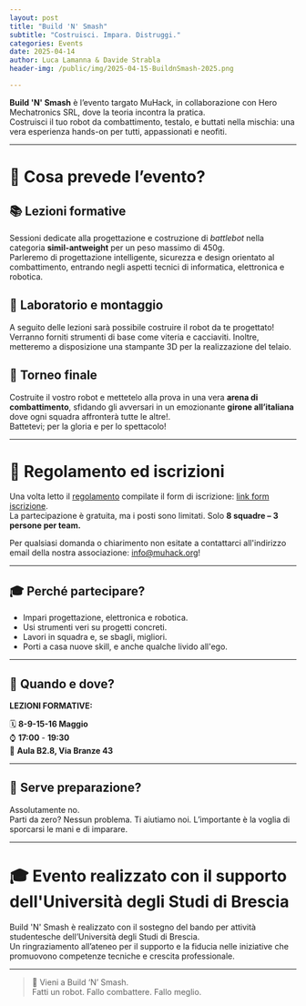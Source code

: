 ```yaml
---
layout: post
title: "Build 'N' Smash"
subtitle: "Costruisci. Impara. Distruggi."
categories: Events
date: 2025-04-14
author: Luca Lamanna & Davide Strabla
header-img: /public/img/2025-04-15-BuildnSmash-2025.png

---
```


**Build 'N' Smash** è l’evento targato MuHack, in collaborazione con Hero Mechatronics SRL, dove la teoria incontra la pratica.  
Costruisci il tuo robot da combattimento, testalo, e buttati nella mischia: una vera esperienza hands-on per tutti, appassionati e neofiti.

---

# 🔧 Cosa prevede l’evento?

## 📚 Lezioni formative
Sessioni dedicate alla progettazione e costruzione di *battlebot* nella categoria **simil-antweight** per un peso massimo di 450g.  
Parleremo di progettazione intelligente, sicurezza e design orientato al combattimento, entrando negli aspetti tecnici di informatica, elettronica e robotica.

## 🔩 Laboratorio e montaggio

A seguito delle lezioni sarà possibile costruire il robot da te progettato!  
Verranno forniti strumenti di base come viteria e cacciaviti. Inoltre, metteremo a disposizione una stampante 3D per la realizzazione del telaio. 

## 🤖 Torneo finale
Costruite il vostro robot e mettetelo alla prova in una vera **arena di combattimento**, sfidando gli avversari in un emozionante **girone all’italiana** dove ogni squadra affronterà tutte le altre!.  
Battetevi; per la gloria e per lo spettacolo!

---

# 📝 Regolamento ed iscrizioni

Una volta letto il [regolamento](/public/doc/regolamento-hack-n-smash-2025.pdf) compilate il form di iscrizione: [link form iscrizione](https://docs.google.com/forms/d/e/1FAIpQLScezQ4u0sGTb1wDy6f-aYw-Okjpp7RLxCEY8X-mlNVMt6c-AA/viewform?usp=dialog).  
La partecipazione è gratuita, ma i posti sono limitati. 
Solo **8 squadre – 3 persone per team.**  

Per qualsiasi domanda o chiarimento non esitate a contattarci all'indirizzo email della nostra associazione: [info@muhack.org](mailto:info@muhack.org)!

---

## 🎓 Perché partecipare?

- Impari progettazione, elettronica e robotica.
- Usi strumenti veri su progetti concreti.
- Lavori in squadra e, se sbagli, migliori.
- Porti a casa nuove skill, e anche qualche livido all'ego.

---

## 📅 Quando e dove?

**LEZIONI FORMATIVE:**

🗓️ **8-9-15-16 Maggio**  
⌚ **17:00** - **19:30**  
📍 **Aula B2.8, Via Branze 43**

---

<!-- ## 🚀 Come raggiungerci?

Per qualsiasi dubbio o richiesta puoi trovarci in sede; ci trovi in Via Senatore Diogene Valotti, 3b, Brescia [clicca qui per vedere la mappa](https://maps.app.goo.gl/WpPe7QCL2RA4hPRW9).

* <span class="fa fa-1x fa-train"> *Treno*</span> – Stazione di Brescia → Metro (direzione Prealpino)
* <span class="fa fa-1x fa-subway"> *Metro*</span> – Fermata Europa → attraversa Via Branze, entra nel parcheggio
* <span class="fa fa-1x fa-bus"> *Bus*</span> – Linee 16 e 10, fermata in Via Branze
* <span class="fa fa-1x fa-car"> *Auto*</span> – Ampio parcheggio disponibile
-->

## 🧠 Serve preparazione?

Assolutamente no.  
Parti da zero? Nessun problema. Ti aiutiamo noi. L’importante è la voglia di sporcarsi le mani e di imparare.

---

# 🎓 Evento realizzato con il supporto dell'Università degli Studi di Brescia

Build 'N' Smash è realizzato con il sostegno del bando per attività studentesche dell’Università degli Studi di Brescia.  
Un ringraziamento all’ateneo per il supporto e la fiducia nelle iniziative che promuovono competenze tecniche e crescita professionale.

---

> 🧨 Vieni a Build ‘N’ Smash.  
> Fatti un robot. Fallo combattere. Fallo meglio.
